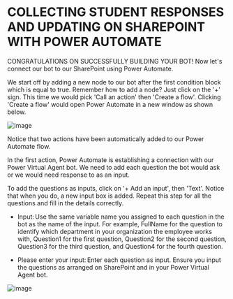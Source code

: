 
# COLLECTING STUDENT RESPONSES AND UPDATING ON SHAREPOINT WITH POWER AUTOMATE 

CONGRATULATIONS ON SUCCESSFULLY BUILDING YOUR BOT! Now let's connect our bot to our SharePoint using Power Automate. 
 
We start off by adding a new node to our bot after the first condition block which is equal to true. Remember how to add a node? Just click on the '+' sign. This time we would pick 'Call an action' then 'Create a flow'. Clicking 'Create a flow' would open Power Automate in a new window as shown below. 

![image](https://github.com/Devbysteph/student_club_solution/assets/74033507/0c842e91-2668-4fd5-9de1-d14200fd55bf)

Notice that two actions have been automatically added to our Power Automate flow. 

In the first action, Power Automate is establishing a connection with our Power Virtual Agent bot. We need to add each question the bot would ask or we would need response to as an input. 

To add the questions as inputs, click on '+ Add an input', then 'Text'. Notice that when you do, a new input box is added. Repeat this step for all the questions and fill in the details correctly. 

-	Input: Use the same variable name you assigned to each question in the bot as the name of the input. For example, FullName for the question to identify which department in your organization the employee works with, Question1 for the first question, Question2 for the second question, Question3 for the third question, and Question4 for the fourth question. 

-	Please enter your input: Enter each question as input. Ensure you input the questions as arranged on SharePoint and in your Power Virtual Agent bot. 
 
 
![image](https://github.com/Devbysteph/student_club_solution/assets/74033507/3a9d7e83-0ced-4612-8203-ec3481e8e77f)

